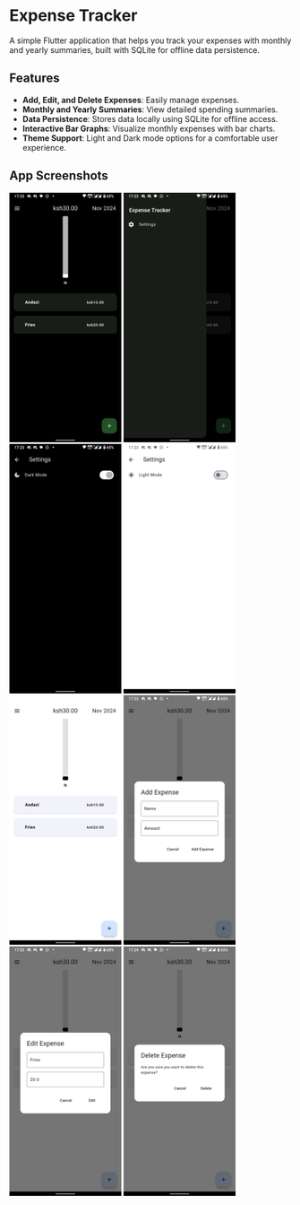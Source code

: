 # Expense Tracker

A simple Flutter application that helps you track your expenses with monthly and yearly summaries, built with SQLite for offline data persistence.

## Features

- **Add, Edit, and Delete Expenses**: Easily manage expenses.
- **Monthly and Yearly Summaries**: View detailed spending summaries.
- **Data Persistence**: Stores data locally using SQLite for offline access.
- **Interactive Bar Graphs**: Visualize monthly expenses with bar charts.
- **Theme Support**: Light and Dark mode options for a comfortable user experience.

## App Screenshots

<p float="left"
>
  <img
src="screenshots/image1.png" width="200" alt="Screenshot 1"/>
  <img
  src="screenshots/image2.png" width="200" alt="Screenshot 2"/>
  <img
  src="screenshots/image3.png" width="200" alt="Screenshot 3"/>
  <img
  src="screenshots/image4.png" width="200" alt="Screenshot 3"/>
  <img
  src="screenshots/image5.png" width="200" alt="Screenshot 3"/>
  <img
  src="screenshots/image6.png" width="200" alt="Screenshot 3"/>
  <img
  src="screenshots/image7.png" width="200" alt="Screenshot 3"/>
  <img
  src="screenshots/image8.png" width="200" alt="Screenshot 3"/>

</p>

